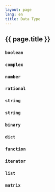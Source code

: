 ```yaml
---
layout: page
lang: en
title: Data Type
---
```


{{ page.title }}
----------------

### `boolean`



### `complex`

### `number`

### `rational`

### `string`

### `string`

### `binary`

### `dict`

### `function`

### `iterator`

### `list`

### `matrix`


